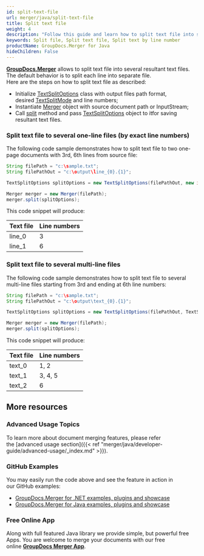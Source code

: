 ```yaml
---
id: split-text-file
url: merger/java/split-text-file
title: Split text file
weight: 4
description: "Follow this guide and learn how to split text file into several resultant files using GroupDocs.Merger for Java API."
keywords: Split file, Split text file, Split text by line number
productName: GroupDocs.Merger for Java
hideChildren: False
---
```

[**GroupDocs.Merger**](https://products.groupdocs.com/merger/java) allows to split text file into several resultant text files. The default behavior is to split each line into separate file.  
Here are the steps on how to split text file as described:

*   Initialize [TextSplitOptions](https://apireference.groupdocs.com/java/merger/com.groupdocs.merger.domain.options/TextSplitOptions) class with output files path format, desired [TextSplitMode](https://apireference.groupdocs.com/java/merger/com.groupdocs.merger.domain.options/TextSplitMode) and line numbers;
*   Instantiate [Merger](https://apireference.groupdocs.com/java/merger/com.groupdocs.merger/Merger) object with source document path or InputStream;
*   Call [split](https://apireference.groupdocs.com/java/merger/com.groupdocs.merger/Merger#split(com.groupdocs.merger.domain.options.interfaces.ITextSplitOptions)) method and pass [TextSplitOptions](https://apireference.groupdocs.com/java/merger/com.groupdocs.merger.domain.options/TextSplitOptions) object to itfor saving resultant text files.

### Split text file to several one-line files (by exact line numbers)

The following code sample demonstrates how to split text file to two one-page documents with 3rd, 6th lines from source file:

```java
String filePath = "c:\sample.txt";
String filePathOut = "c:\output\line_{0}.{1}";

TextSplitOptions splitOptions = new TextSplitOptions(filePathOut, new int[] { 3, 6 });

Merger merger = new Merger(filePath);
merger.split(splitOptions);
```

This code snippet will produce:

| Text file | Line numbers |
| --- | --- |
| line_0 | 3 |
| line_1 | 6 |

### Split text file to several multi-line files 

The following code sample demonstrates how to split text file to several multi-line files starting from 3rd and ending at 6th line numbers:

```java
String filePath = "c:\sample.txt";
String filePathOut = "c:\output\text_{0}.{1}";

TextSplitOptions splitOptions = new TextSplitOptions(filePathOut, TextSplitMode.Interval, new int[] { 3, 6 });

Merger merger = new Merger(filePath);
merger.split(splitOptions);
```

This code snippet will produce:

| Text file | Line numbers |
| --- | --- |
| text_0 | 1, 2 |
| text_1 | 3, 4, 5 |
| text_2 | 6 |

## More resources
### Advanced Usage Topics 
To learn more about document merging features, please refer the [advanced usage section]({{< ref "merger/java/developer-guide/advanced-usage/_index.md" >}}).

### GitHub Examples 
You may easily run the code above and see the feature in action in our GitHub examples:
*   [GroupDocs.Merger for .NET examples, plugins and showcase](https://github.com/groupdocs-merger/GroupDocs.Merger-for-.NET)    
*   [GroupDocs.Merger for Java examples, plugins and showcase](https://github.com/groupdocs-merger/GroupDocs.Merger-for-Java)

### Free Online App 
Along with full featured Java library we provide simple, but powerful free Apps.
You are welcome to merge your documents with our free online **[GroupDocs Merger App](https://products.groupdocs.app/merger)**.
